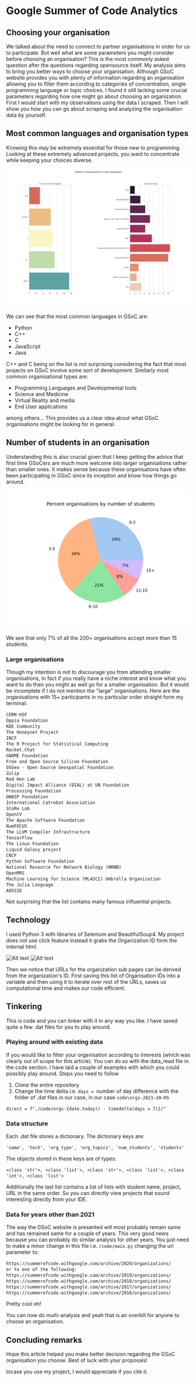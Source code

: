 # Google Summer of Code Analytics

## Choosing your organisation
We talked about the need to connect to partner organisations in order for us to participate. But well what are some parameters you might consider before choosing an organisation? This is the most commonly asked question after the questions regarding opensource itself.
My analysis aims to bring you better ways to choose your organisation. Although GSoC website provides you with plenty of information regarding an organisation allowing you to filter them according to categories of concentration, single programming language or topic choices. I found it still lacking some crucial parameters regarding how one might go about choosing an organization.
First I would start with my observations using the data I scraped. Then I will show you how you can go about scraping and analyzing the organisation data by yourself.

## Most common languages and organisation types
Knowing this may be extremely essential for those new to programming. Looking at these extremely advanced projects, you want to concentrate while keeping your choices diverse.

![Alt text](./bars.svg)

We can see that the most common languages in GSoC are:
- Python
- C++
- C
- JavaScript
- Java

C++ and C being on the list is not surprising considering the fact that most projects on GSoC involve some sort of development.
Similarly most common organisational types are:
- Programming Languages and Developmental tools
- Science and Medicine
- Virtual Reality and media
- End User applications

among others…
This provides us a clear idea about what GSoC organisations might be looking for in general.

## Number of students in an organisation
Understanding this is also crucial given that I keep getting the advice that first time GSoCers are much more welcome into larger organisations rather than smaller ones. It makes sense because these organisations have often been participating in GSoC since its inception and know how things go around.

![Alt text](./stupi.svg)

We see that only 7% of all the 200+ organisations accept more than 15 students.
### Large organisations
Though my intention is not to discourage you from attending smaller organisations, in fact if you really have a niche interest and know what you want to do then you might as well go for a smaller organisation. But it would be incomplete if I do not mention the "large" organisations.
Here are the organisations with 15+ participants in no particular order straight form my terminal:

```
CERN-HSF
Oppia Foundation
KDE Community
The Honeynet Project
INCF
The R Project for Statistical Computing
Rocket.Chat
GNOME Foundation
Free and Open Source Silicon Foundation
OSGeo - Open Source Geospatial Foundation
Zulip
Red Hen Lab
Digital Impact Alliance (DIAL) at UN Foundation
Processing Foundation
OWASP Foundation
International Catrobat Association
SCoRe Lab
OpenCV
The Apache Software Foundation
NumFOCUS
The LLVM Compiler Infrastructure
TensorFlow
The Linux Foundation
Liquid Galaxy project
CNCF
Python Software Foundation
National Resource for Network Biology (NRNB)
OpenMRS
Machine Learning for Science (ML4SCI) Umbrella Organization
The Julia Language
AOSSIE
```

Not surprising that the list contains many famous influential projects.

## Technology
I used Python 3 with libraries of Selenium and BeautifulSoup4. My project does not use click feature instead it grabs the Organization ID form the internal html.

![Alt text](https://cdn-images-1.medium.com/max/800/1*So8auqMPUnajQXIuCxEJ6Q.png)
![Alt text](https://cdn-images-1.medium.com/max/800/1*-JzUGdCGSp9uRTOSsHLwWA.png)

Then we notice that URLs for the organization sub pages can be derived from the organization's ID. First saving this list of Organisation IDs into a variable and then using it to iterate over rest of the URLs, saves us computational time and makes our code efficient.

## Tinkering
This is code and you can tinker with it in any way you like. I have saved quite a few .dat files for you to play around. 
### Playing around with existing data
If you would like to filter your organisation according to interests (which was clearly out of scope for this article). You can do so with the data_read file in the code section. I have laid a couple of examples with which you could possibly play around.
Steps you need to follow
1. Clone the entire repository
2. Change the time delta i.e. ```days = ```number of day difference with the folder of .dat files in our case, in our case ```code\orgs-2021–10–05```
```
direct = f"./code/orgs-{date.today() - timedelta(days = 7)}/"  
```
### Data structure
Each .dat file stores a dictionary. The dictionary keys are:
```
'name', 'tech', 'org_type', 'org_topics', 'num_students', 'students'
```
The objects stored in these keys are of types:
```
<class 'str'>, <class 'list'>, <class 'str'>, <class 'list'>, <class 'int'>, <class 'list'>
```
Additionally the last list contains a list of lists with student name, project, URL in the same order. So you can directly view projects that sound interesting directly from your IDE.
### Data for years other than 2021
The way the GSoC website is presented will most probably remain same and has remained same for a couple of years. This very good news because you can probably do similar analysis for other years.
You just need to make a minor change in this file i.e. ```/code/main.py``` changing the url parameter to:
```
https://summerofcode.withgoogle.com/archive/2020/organizations/
or to one of the following:
https://summerofcode.withgoogle.com/archive/2019/organizations/
https://summerofcode.withgoogle.com/archive/2018/organizations/
https://summerofcode.withgoogle.com/archive/2017/organizations/
https://summerofcode.withgoogle.com/archive/2016/organizations/
```
Pretty cool eh!

You can now do multi-analysis and yeah that is an overkill for anyone to choose an organisation.

## Concluding remarks
Hope this article helped you make better decision regarding the GSoC organisation you choose. Best of luck with your proposals!

Incase you use my project, I would appreciate if you cite it.